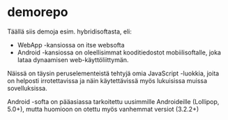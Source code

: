 # demorepo

Täällä siis demoja esim. hybridisoftasta, eli:

* WebApp -kansiossa on itse websofta
* Android -kansiossa on oleellisimmat kooditiedostot mobiilisoftalle, joka lataa dynaamisen web-käyttöliittymän.

Näissä on täysin peruselementeistä tehtyjä omia JavaScript -luokkia, joita on helposti irrotettavissa ja näin käytettävissä myös lukuisissa muissa sovelluksissa.

Android -softa on pääasiassa tarkoitettu uusimmille Androideille (Lollipop, 5.0+), mutta huomioon on otettu myös vanhemmat versiot (3.2.2+)
